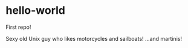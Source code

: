 # hello-world
First repo!

Sexy old Unix guy who likes motorcycles and sailboats!
...and martinis!  
